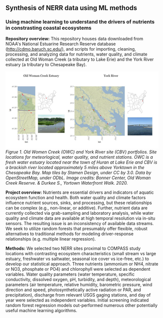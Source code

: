 ## Synthesis of NERR data using ML methods

### Using machine learning to understand the drivers of nutrients in constrasting coastal ecosystems

 **Repository overview:** This repository houses data downloaded from NOAA's National Estuarine Research Reserve database (http://cdmo.baruch.sc.edu/), and scripts for importing, cleaning, processing, and analyzing data for nutrients, water quality, and climate collected at Old Woman Creek (a tributary to Lake Erie) and the York River estuary (a tributary to Chesapeake Bay).
 
![Figrue 1. Old Women Creek (OWC) and York River site (CBV) portfolios. Site locations for meteorlogical, water quality, and nutrient stations. OWC is a fresh water estuary located near the town of Huran at Lake Erie and CBV is a brackish river located approximately 5 miles above Yorktown in the Chesapeake Bay. Map tiles by _Stamen Design_, under CC by 3.0. Data by _OpenStreetMap_, under ODbL. Image credits: Bonner Center, _Old Woman Creek Reserve_. & Durkee S., _Yortown Waterfront Walk_. 2020. ](Figs/sites.JPG)
*Figrue 1. Old Women Creek (OWC) and York River site (CBV) portfolios. Site locations for meteorlogical, water quality, and nutrient stations. OWC is a fresh water estuary located near the town of Huran at Lake Erie and CBV is a brackish river located approximately 5 miles above Yorktown in the Chesapeake Bay. Map tiles by _Stamen Design_, under CC by 3.0. Data by _OpenStreetMap_, under ODbL. Image credits: Bonner Center, _Old Woman Creek Reserve_. & Durkee S., _Yortown Waterfront Walk_. 2020.*

**Project overview:** Nutrients are essential drivers and indicators of aquatic ecosystem function and health. Both water quality and climate factors influence nutrient sources, sinks, and processing, but these relationships can be complex (e.g., non-linear, or additive). Further, nutrient data are currently collected via grab-sampling and laboratory analysis, while water quality and climate data are available at high temporal resolution via in-situ sensors. The resulting issue is an inconsistency of available data streams. We seek to utilize random forests that presumably offer flexible, robust alternatives to traditional methods for modeling driver-response relationships (e.g. multiple linear regression). 

**Methods:** We selected two NERR sites proximal to COMPASS study locations with contrasting ecosystem characteristics (small stream vs large estuary, freshwater vs saltwater, seasonal ice cover vs ice-free, etc.) to develop our statistical approach. Three nutrients (ammonium or NH4, nitrate or NO3, phosphate or PO4) and chlorophyll were selected as dependent variables. Water quality parameters (water temperature, specific conductivity, dissolved oxygen, pH, turbidity, and depth), meteorological parameters (air temperature, relative humidity, barometric pressure, wind direction and speed, photosynthetically active radiation or PAR, and precipitation), discharge from relevant USGS gaging stations, and day of year were selected as independent variables. Initial screening indicated random forest regression models out-performed numerous other potentially useful machine learning algorithms. 
